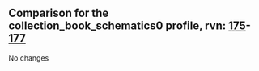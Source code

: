 ## Comparison for the collection_book_schematics0 profile, rvn: [175](https://github.com/PRO100KatYT/FortniteProfileRevisions/tree/main/profiles/collection_book_schematics0/175%20collection_book_schematics0.json)-[177](https://github.com/PRO100KatYT/FortniteProfileRevisions/tree/main/profiles/collection_book_schematics0/177%20collection_book_schematics0.json)

No changes

